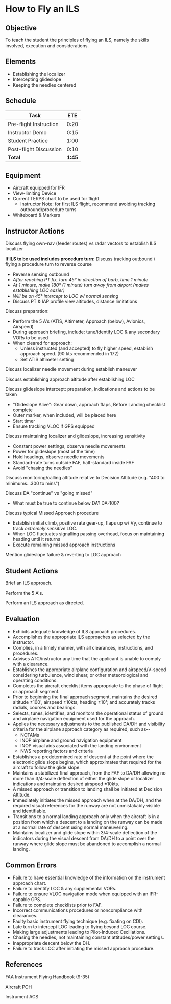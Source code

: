 # How to Fly an ILS

## Objective
To teach the student the principles of flying an ILS, namely the skills involved, execution and considerations.

## Elements
- Establishing the localizer
- Intercepting glideslope
- Keeping the needles centered

## Schedule

| Task | ETE |
| ---- | --- |
| Pre-flight Instruction | 0:20 |
| Instructor Demo | 0:15 |
| Student Practice | 1:00 |
| Post-flight Discussion | 0:10 |
| **Total** | **1:45** |

## Equipment
- Aircraft equipped for IFR
- View-limiting Device
- Current TERPS chart to be used for flight
    - Instructor Note: for first ILS flight, recommend avoiding tracking outbound/procedure turns
- Whiteboard & Markers

## Instructor Actions
Discuss flying own-nav (feeder routes) vs radar vectors to establish ILS localizer

**If ILS to be used includes procedure turn:** Discuss tracking outbound / flying a procedure turn to reverse course
- Reverse sensing outbound
- _After reaching PT fix, turn 45° in direction of barb, time 1 minute_
- _At 1 minute, make 180° (1 minute) turn away from airport (makes establishing LOC easier)_
- _Will be on 45° intercept to LOC w/ normal sensing_
- Discuss PT & IAP profile view altitudes, distance limitations

Discuss preparation:
- Perform the 5 A's (ATIS, Altimeter, Approach (below), Avionics, Airspeed)
- During approach briefing, include: tune/identify LOC & any secondary VORs to be used
- When cleared for approach:
    - Unless instructed (and accepted) to fly higher speed, establish approach speed. (90 kts recommended in 172)
    - Set ATIS altimeter setting

Discuss localizer needle movement during establish maneuver

Discuss establishing approach altitude after establishing LOC

Discuss glideslope intercept: preparation, indications and actions to be taken
- "Glideslope Alive": Gear down, approach flaps, Before Landing checklist complete
- Outer marker, when included, will be placed here
- Start timer
- Ensure tracking VLOC if GPS equipped

Discuss maintaining localizer and glideslope, increasing sensitivity
- Constant power settings, observe needle movements
- Power for glideslope (most of the time)
- Hold headings, observe needle movements
- Standard-rate turns outside FAF, half-standard inside FAF
- Avoid "chasing the needles"

Discuss monitoring/calling altitude relative to Decision Altitude (e.g. "400 to minimums...300 to mins")

Discuss DA "continue" vs "going missed"
- What must be true to continue below DA? DA-100?

Discuss typical Missed Approach procedure
- Establish initial climb, positive rate gear-up, flaps up w/ Vy, continue to track _extremely sensitive_ LOC.
- When LOC fluctuates signalling passing overhead, focus on maintaining heading until it returns
- Execute remaining missed approach instructions

Mention glideslope failure & reverting to LOC approach

## Student Actions

Brief an ILS approach.

Perform the 5 A's.

Perform an ILS approach as directed.

## Evaluation

- Exhibits adequate knowledge of ILS approach procedures.
- Accomplishes the appropriate ILS approaches as selected by the instructor.
- Complies, in a timely manner, with all clearances, instructions, and procedures.
- Advises ATC/instructor any time that the applicant is unable to comply with a clearance.
- Establishes the appropriate airplane configuration and airspeed/V-speed considering turbulence, wind shear, or other meteorological and operating conditions.
- Completes the aircraft checklist items appropriate to the phase of flight or approach segment.
- Prior to beginning the final approach segment, maintains the desired altitude ±100', airspeed ±10kts, heading ±10°, and accurately tracks radials, courses and bearings.
- Selects, tunes, identifies, and monitors the operational status of ground and airplane navigation equipment used for the approach.
- Applies the necessary adjustments to the published DA/DH and visibility criteria for the airplane approach category as required, such as--
    - NOTAMs
    - INOP airplane and ground navigation equipment
    - INOP visual aids associated with the landing environment
    - NWS reporting factors and criteria
- Establishes a predetermined rate of descent at the point where the electronic glide slope begins, which approximates that required for the aircraft to follow the glide slope.
- Maintains a stabilized final approach, from the FAF to DA/DH allowing no more than 3/4-scale deflection of either the glide slope or localizer indications and maintains desired airspeed ±10kts.
- A missed approach or transition to landing shall be initiated at Decision Altitude.
- Immediately initiates the missed approach when at the DA/DH, and the required visual references for the runway are not unmistakably visible and identifiable.
- Transitions to a normal landing approach only when the aircraft is in a position from which a descent to a landing on the runway can be made at a normal rate of descent using normal maneuvering.
- Maintains localizer and glide slope within 3/4-scale deflection of the indicators during the visual descent from DA/DH to a point over the runway where glide slope must be abandoned to accomplish a normal landing.

## Common Errors
- Failure to have essential knowledge of the information on the instrument approach chart.
- Failure to identify LOC & any supplemental VORs.
- Failure to ensure VLOC navigation mode when equipped with an IFR-capable GPS.
- Failure to complete checklists prior to FAF.
- Incorrect communications procedures or noncompliance with clearances.
- Faulty basic instrument flying technique (e.g. fixating on CDI).
- Late turn to intercept LOC leading to flying beyond LOC course.
- Making large adjustments leading to Pilot-Induced Oscillations.
- Chasing the needles, not maintaining constant attitudes/power settings.
- Inappropriate descent below the DH.
- Failure to track LOC after initiating the missed approach procedure.

## References

FAA Instrument Flying Handbook (9-35)

Aircraft POH

Instrument ACS